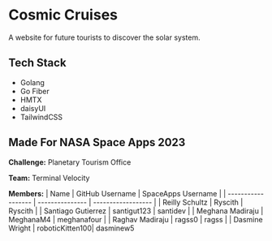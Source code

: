 # Cosmic Cruises
A website for future tourists to discover the solar system.

## Tech Stack

- Golang
- Go Fiber
- HMTX
- daisyUI
- TailwindCSS

## Made For NASA Space Apps 2023
**Challenge:** Planetary Tourism Office

**Team:** Terminal Velocity

**Members:**
| Name               | GitHub Username | SpaceApps Username |
| ------------------ | --------------- | ------------------ |
| Reilly Schultz     | Ryscith         | Ryscith            |
| Santiago Gutierrez | santigut123     | santidev           |
| Meghana Madiraju   | MeghanaM4       | meghanafour        |
| Raghav Madiraju    | ragss0          | ragss              |
| Dasmine Wright     | roboticKitten100| dasminew5
